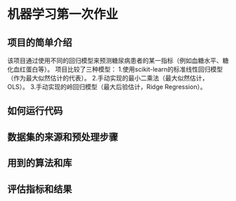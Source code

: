# 机器学习第一次作业
## 项目的简单介绍
该项目通过使用不同的回归模型来预测糖尿病患者的某一指标（例如血糖水平、糖化血红蛋白等）。
项目比较了三种模型：
1.使用scikit-learn的标准线性回归模型（作为最大似然估计的代表）。
2.手动实现的最小二乘法（最大似然估计，OLS）。
3.手动实现的岭回归模型（最大后验估计，Ridge Regression）。
## 如何运行代码
## 数据集的来源和预处理步骤
## 用到的算法和库
## 评估指标和结果
